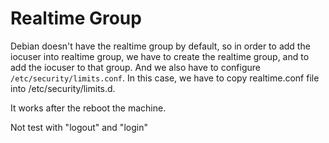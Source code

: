 Realtime Group
===

Debian doesn't have the realtime group by default, so in order to add the iocuser into realtime group, we have
to create the realtime group, and to add the iocuser to that group. And we also have to configure
`/etc/security/limits.conf`. In this case, we have to copy realtime.conf file into /etc/security/limits.d.

It works after the reboot the machine. 

Not test with "logout" and "login"


